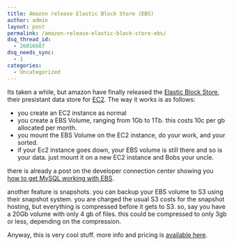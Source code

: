 ```yaml
---
title: Amazon release Elastic Block Store (EBS)
author: admin
layout: post
permalink: /amazon-release-elastic-block-store-ebs/
dsq_thread_id:
  - 26016687
dsq_needs_sync:
  - 1
categories:
  - Uncategorized
---
```

Its taken a while, but amazon have finally released the [Elastic Block Store][1], their presistant data store for [EC2][2]. The way it works is as follows:

  * you create an EC2 instance as normal
  * you create a EBS Volume, ranging from 1Gb to 1Tb. this costs 10c per gb allocated per month.
  * you mount the EBS Volume on the EC2 instance, do your work, and your sorted.
  * if your Ec2 instance goes down, your EBS volume is still there and so is your data. just mount it on a new EC2 instance and Bobs your uncle.

there is already a post on the developer connection center showing you [how to get MySQL working with EBS][3]. 

another feature is snapshots. you can backup your EBS volume to S3 using their snapshot system. you are charged the usual S3 costs for the snapshot hosting, but everything is compressed before it gets to S3. so, say you have a 20Gb volume with only 4 gb of files. this could be compressed to only 3gb or less, depending on the compression. 

Anyway, this is very cool stuff. more info and pricing is [available here][4].

 [1]: http://developer.amazonwebservices.com/connect/ann.jspa?annID=329
 [2]: http://www.amazon.com/ec2
 [3]: http://developer.amazonwebservices.com/connect/entry.jspa?categoryID=100&externalID=1663
 [4]: http://www.amazon.com/b/ref=sc_fe_c_0_201590011_1?ie=UTF8&node=689343011&no=201590011&me=A36L942TSJ2AJA